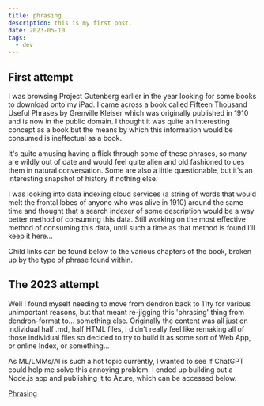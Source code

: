 ```yaml
---
title: phrasing
description: this is my first post.
date: 2023-05-10
tags:
  - dev
---
```


## First attempt

I was browsing Project Gutenberg earlier in the year looking for some books to download onto my iPad. I came across a book called Fifteen Thousand Useful Phrases by Grenville Kleiser which was originally published in 1910 and is now in the public domain. I thought it was quite an interesting concept as a book but the means by which this information would be consumed is ineffectual as a book.

It's quite amusing having a flick through some of these phrases, so many are wildly out of date and would feel quite alien and old fashioned to ues them in natural conversation. Some are also a little questionable, but it's an interesting snapshot of history if nothing else.

I was looking into data indexing cloud services (a string of words that would melt the frontal lobes of anyone who was alive in 1910) around the same time and thought that a search indexer of some description would be a way better method of consuming this data. Still working on the most effective method of consuming this data, until such a time as that method is found I'll keep it here...

Child links can be found below to the various chapters of the book, broken up by the type of phrase found within.

## The 2023 attempt

Well I found myself needing to move from dendron back to 11ty for various unimportant reasons, but that meant re-jigging this 'phrasing' thing from dendron-format to... something else. Originally the content was all just on individual half .md, half HTML files, I didn't really feel like remaking all of those individual files so decided to try to build it as some sort of Web App, or online Index, or something...

As ML/LMMs/AI is such a hot topic currently, I wanted to see if ChatGPT could help me solve this annoying problem. I ended up building out a Node.js app and publishing it to Azure, which can be accessed below.

[Phrasing](https://phrasing.azurewebsites.net/#)
